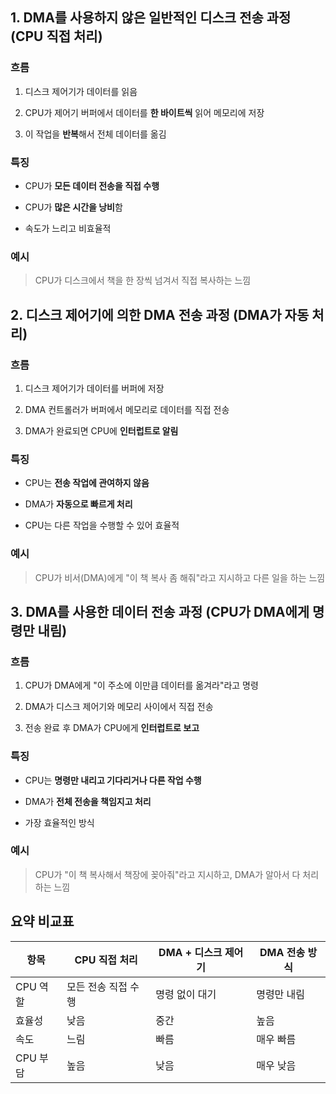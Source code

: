 ## 1. DMA를 사용하지 않은 일반적인 디스크 전송 과정 (CPU 직접 처리)

### 흐름

1. 디스크 제어기가 데이터를 읽음
    
2. CPU가 제어기 버퍼에서 데이터를 **한 바이트씩** 읽어 메모리에 저장
    
3. 이 작업을 **반복**해서 전체 데이터를 옮김
    

### 특징

- CPU가 **모든 데이터 전송을 직접 수행**
    
- CPU가 **많은 시간을 낭비**함
    
- 속도가 느리고 비효율적
    

### 예시

> CPU가 디스크에서 책을 한 장씩 넘겨서 직접 복사하는 느낌

##  2. 디스크 제어기에 의한 DMA 전송 과정 (DMA가 자동 처리)

###  흐름

1. 디스크 제어기가 데이터를 버퍼에 저장
    
2. DMA 컨트롤러가 버퍼에서 메모리로 데이터를 직접 전송
    
3. DMA가 완료되면 CPU에 **인터럽트로 알림**
    

###  특징

- CPU는 **전송 작업에 관여하지 않음**
    
- DMA가 **자동으로 빠르게 처리**
    
- CPU는 다른 작업을 수행할 수 있어 효율적
    

###  예시

> CPU가 비서(DMA)에게 "이 책 복사 좀 해줘"라고 지시하고 다른 일을 하는 느낌

##  3. DMA를 사용한 데이터 전송 과정 (CPU가 DMA에게 명령만 내림)

###  흐름

1. CPU가 DMA에게 "이 주소에 이만큼 데이터를 옮겨라"라고 명령
    
2. DMA가 디스크 제어기와 메모리 사이에서 직접 전송
    
3. 전송 완료 후 DMA가 CPU에게 **인터럽트로 보고**
    

###  특징

- CPU는 **명령만 내리고 기다리거나 다른 작업 수행**
    
- DMA가 **전체 전송을 책임지고 처리**
    
- 가장 효율적인 방식
    

###  예시

> CPU가 "이 책 복사해서 책장에 꽂아줘"라고 지시하고, DMA가 알아서 다 처리하는 느낌

##  요약 비교표

| 항목     | CPU 직접 처리   | DMA + 디스크 제어기 | DMA 전송 방식 |
| ------ | ----------- | ------------- | --------- |
| CPU 역할 | 모든 전송 직접 수행 | 명령 없이 대기      | 명령만 내림    |
| 효율성    | 낮음          | 중간            | 높음        |
| 속도     | 느림          | 빠름            | 매우 빠름     |
| CPU 부담 | 높음          | 낮음            | 매우 낮음     |
